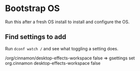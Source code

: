 # Bootstrap OS
Run this after a fresh OS install to install and configure the OS.

## Find settings to add

Run `dconf watch /` and see what toggling a setting does.

/org/cinnamon/desktop-effects-workspace false
=>
gsettings set org.cinnamon desktop-effects-workspace false
